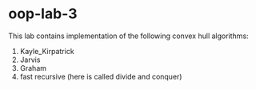 # oop-lab-3

This lab contains implementation of the following convex hull algorithms:
1) Kayle_Kirpatrick
2) Jarvis
3) Graham
4) fast recursive (here is called divide and conquer)
